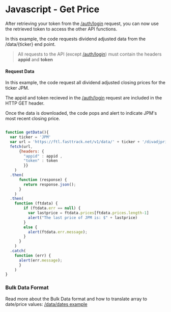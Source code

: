 # Javascript - Get Price



After retrieving your token from the [/auth/login](./01b-Login-Example.md) request, you can now use the retrieved token to access the other API functions.

In this example, the code requests dividend adjusted data from the /data/{ticker} end point. 

> All requests to the API (except [/auth/login](./01b-Login-Example.md)) must contain the headers **appid** and **token**

#### Request Data
In this example, the code request all dividend adjusted closing prices for the ticker JPM. 

The appid and token recieved in the [/auth/login](./01b-Login-Example.md) request are included in the HTTP GET header.

Once the data is downloaded, the code pops and alert to indicate JPM's most recent closing price.




``` javascript

function getData(){
  var ticker = 'JPM' 
  var url = 'https://ftl.fasttrack.net/v1/data/' + ticker + '/divadjprices'
  fetch(url,
      {headers: {
        "appid" : appid ,
        "token" : token
        }}
    )
  .then(
      function (response) {
        return response.json();
      }
    )
  .then(
    function (ftdata) {
        if (ftdata.err == null) {
          var lastprice = ftdata.prices[ftdata.prices.length-1]
          alert("The last price of JPM is: $" + lastprice)
        }
        else {
          alert(ftdata.err.message);
        }
      }
    )
  .catch(
    function (err) {
      alert(err.message);
      }
    )
}
```

### Bulk Data Format
Read more about the Bulk Data format and how to translate array to date/price values: [/data/dates example](./02-date_javascript.md)